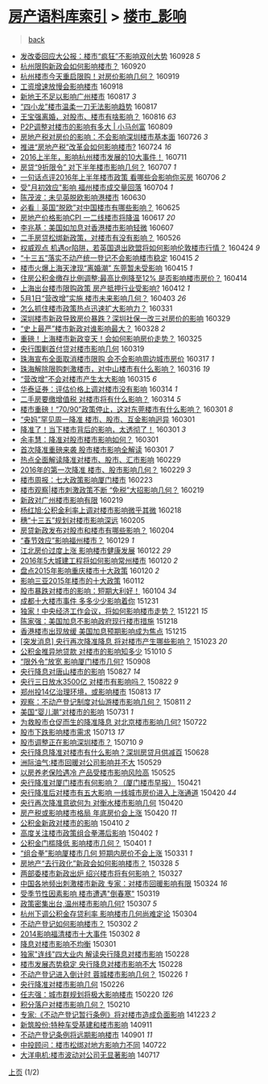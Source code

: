 [房产语料库索引](../../README.md)  > [楼市_影响](楼市_影响.md)
====
> [back](../README.md)

- [发改委回应大公报：楼市“疯狂”不影响双创大势](http://jkwz.applinzi.com/ittc/6882856788021478404.html#%E5%8F%91%E6%94%B9%E5%A7%94%E5%9B%9E%E5%BA%94%E5%A4%A7%E5%85%AC%E6%8A%A5%EF%BC%9A%E6%A5%BC%E5%B8%82%E2%80%9C%E7%96%AF%E7%8B%82%E2%80%9D%E4%B8%8D%E5%BD%B1%E5%93%8D%E5%8F%8C%E5%88%9B%E5%A4%A7%E5%8A%BF) 160928 *5* 
- [杭州限购新政会如何影响楼市？](http://jkwz.applinzi.com/ittc/6879957710979728388.html#%E6%9D%AD%E5%B7%9E%E9%99%90%E8%B4%AD%E6%96%B0%E6%94%BF%E4%BC%9A%E5%A6%82%E4%BD%95%E5%BD%B1%E5%93%8D%E6%A5%BC%E5%B8%82%EF%BC%9F) 160920  
- [杭州楼市今天重启限购！对房价影响几何？](http://jkwz.applinzi.com/ittc/6879599874164655108.html#%E6%9D%AD%E5%B7%9E%E6%A5%BC%E5%B8%82%E4%BB%8A%E5%A4%A9%E9%87%8D%E5%90%AF%E9%99%90%E8%B4%AD%EF%BC%81%E5%AF%B9%E6%88%BF%E4%BB%B7%E5%BD%B1%E5%93%8D%E5%87%A0%E4%BD%95%EF%BC%9F) 160919  
- [工资增速放慢会影响楼市](http://jkwz.applinzi.com/ittc/6879108759317644293.html#%E5%B7%A5%E8%B5%84%E5%A2%9E%E9%80%9F%E6%94%BE%E6%85%A2%E4%BC%9A%E5%BD%B1%E5%93%8D%E6%A5%BC%E5%B8%82) 160918  
- [新地王不足以影响广州楼市](http://jkwz.applinzi.com/ittc/6867391487574279173.html#%E6%96%B0%E5%9C%B0%E7%8E%8B%E4%B8%8D%E8%B6%B3%E4%BB%A5%E5%BD%B1%E5%93%8D%E5%B9%BF%E5%B7%9E%E6%A5%BC%E5%B8%82) 160817 *3* 
- [“四小龙”楼市温柔一刀无法影响趋势](http://jkwz.applinzi.com/ittc/6867364588949079045.html#%E2%80%9C%E5%9B%9B%E5%B0%8F%E9%BE%99%E2%80%9D%E6%A5%BC%E5%B8%82%E6%B8%A9%E6%9F%94%E4%B8%80%E5%88%80%E6%97%A0%E6%B3%95%E5%BD%B1%E5%93%8D%E8%B6%8B%E5%8A%BF) 160817  
- [王宝强离婚，对股市、楼市有啥影响？](http://jkwz.applinzi.com/ittc/6866889324804703236.html#%E7%8E%8B%E5%AE%9D%E5%BC%BA%E7%A6%BB%E5%A9%9A%EF%BC%8C%E5%AF%B9%E8%82%A1%E5%B8%82%E3%80%81%E6%A5%BC%E5%B8%82%E6%9C%89%E5%95%A5%E5%BD%B1%E5%93%8D%EF%BC%9F) 160816 *63* 
- [P2P调整对楼市的影响有多大 | 小马创富](http://jkwz.applinzi.com/ittc/6864281255516046340.html#P2P%E8%B0%83%E6%95%B4%E5%AF%B9%E6%A5%BC%E5%B8%82%E7%9A%84%E5%BD%B1%E5%93%8D%E6%9C%89%E5%A4%9A%E5%A4%A7+%7C+%E5%B0%8F%E9%A9%AC%E5%88%9B%E5%AF%8C) 160809  
- [房地产税对房价的影响：不会影响深圳楼市基本面](http://jkwz.applinzi.com/ittc/6859083365097145348.html#%E6%88%BF%E5%9C%B0%E4%BA%A7%E7%A8%8E%E5%AF%B9%E6%88%BF%E4%BB%B7%E7%9A%84%E5%BD%B1%E5%93%8D%EF%BC%9A%E4%B8%8D%E4%BC%9A%E5%BD%B1%E5%93%8D%E6%B7%B1%E5%9C%B3%E6%A5%BC%E5%B8%82%E5%9F%BA%E6%9C%AC%E9%9D%A2) 160726 *3* 
- [推进“房地产税”改革会如何影响楼市?](http://jkwz.applinzi.com/ittc/6858462546432099333.html#%E6%8E%A8%E8%BF%9B%E2%80%9C%E6%88%BF%E5%9C%B0%E4%BA%A7%E7%A8%8E%E2%80%9D%E6%94%B9%E9%9D%A9%E4%BC%9A%E5%A6%82%E4%BD%95%E5%BD%B1%E5%93%8D%E6%A5%BC%E5%B8%82%3F) 160724 *16* 
- [2016上半年，影响杭州楼市发展的10大事件！](http://jkwz.applinzi.com/ittc/6853667036835873796.html#2016%E4%B8%8A%E5%8D%8A%E5%B9%B4%EF%BC%8C%E5%BD%B1%E5%93%8D%E6%9D%AD%E5%B7%9E%E6%A5%BC%E5%B8%82%E5%8F%91%E5%B1%95%E7%9A%8410%E5%A4%A7%E4%BA%8B%E4%BB%B6%EF%BC%81) 160711  
- [房贷“9折限令” 对下半年楼市影响几何？](http://jkwz.applinzi.com/ittc/6852038689223607301.html#%E6%88%BF%E8%B4%B7%E2%80%9C9%E6%8A%98%E9%99%90%E4%BB%A4%E2%80%9D+%E5%AF%B9%E4%B8%8B%E5%8D%8A%E5%B9%B4%E6%A5%BC%E5%B8%82%E5%BD%B1%E5%93%8D%E5%87%A0%E4%BD%95%EF%BC%9F) 160707 *1* 
- [一句话点评2016年上半年楼市政策 看哪些会影响你买房](http://jkwz.applinzi.com/ittc/6851670087295304709.html#%E4%B8%80%E5%8F%A5%E8%AF%9D%E7%82%B9%E8%AF%842016%E5%B9%B4%E4%B8%8A%E5%8D%8A%E5%B9%B4%E6%A5%BC%E5%B8%82%E6%94%BF%E7%AD%96+%E7%9C%8B%E5%93%AA%E4%BA%9B%E4%BC%9A%E5%BD%B1%E5%93%8D%E4%BD%A0%E4%B9%B0%E6%88%BF) 160706 *2* 
- [受&quot;月初效应&quot;影响 福州楼市成交量回落](http://jkwz.applinzi.com/ittc/6850953375109350404.html#%E5%8F%97%26quot%3B%E6%9C%88%E5%88%9D%E6%95%88%E5%BA%94%26quot%3B%E5%BD%B1%E5%93%8D+%E7%A6%8F%E5%B7%9E%E6%A5%BC%E5%B8%82%E6%88%90%E4%BA%A4%E9%87%8F%E5%9B%9E%E8%90%BD) 160704 *1* 
- [陈茂波：未见英脱欧影响港楼市](http://jkwz.applinzi.com/ittc/6849433104703554564.html#%E9%99%88%E8%8C%82%E6%B3%A2%EF%BC%9A%E6%9C%AA%E8%A7%81%E8%8B%B1%E8%84%B1%E6%AC%A7%E5%BD%B1%E5%93%8D%E6%B8%AF%E6%A5%BC%E5%B8%82) 160630  
- [必看｜英国“脱欧”对中国楼市有哪些影响？](http://jkwz.applinzi.com/ittc/6847691450267206660.html#%E5%BF%85%E7%9C%8B%EF%BD%9C%E8%8B%B1%E5%9B%BD%E2%80%9C%E8%84%B1%E6%AC%A7%E2%80%9D%E5%AF%B9%E4%B8%AD%E5%9B%BD%E6%A5%BC%E5%B8%82%E6%9C%89%E5%93%AA%E4%BA%9B%E5%BD%B1%E5%93%8D%EF%BC%9F) 160625  
- [房地产价格影响CPI 一二线楼市将降温](http://jkwz.applinzi.com/ittc/6844567148449760261.html#%E6%88%BF%E5%9C%B0%E4%BA%A7%E4%BB%B7%E6%A0%BC%E5%BD%B1%E5%93%8DCPI+%E4%B8%80%E4%BA%8C%E7%BA%BF%E6%A5%BC%E5%B8%82%E5%B0%86%E9%99%8D%E6%B8%A9) 160617 *20* 
- [李兆基：美国如加息对香港楼市影响轻微](http://jkwz.applinzi.com/ittc/6840993205382022148.html#%E6%9D%8E%E5%85%86%E5%9F%BA%EF%BC%9A%E7%BE%8E%E5%9B%BD%E5%A6%82%E5%8A%A0%E6%81%AF%E5%AF%B9%E9%A6%99%E6%B8%AF%E6%A5%BC%E5%B8%82%E5%BD%B1%E5%93%8D%E8%BD%BB%E5%BE%AE) 160607  
- [二手房贷松绑新政策，对楼市有没有影响？](http://jkwz.applinzi.com/ittc/6836491267990881284.html#%E4%BA%8C%E6%89%8B%E6%88%BF%E8%B4%B7%E6%9D%BE%E7%BB%91%E6%96%B0%E6%94%BF%E7%AD%96%EF%BC%8C%E5%AF%B9%E6%A5%BC%E5%B8%82%E6%9C%89%E6%B2%A1%E6%9C%89%E5%BD%B1%E5%93%8D%EF%BC%9F) 160526  
- [权威观点 机遇or陷阱，若英国退出欧盟将如何影响伦敦楼市行情？](http://jkwz.applinzi.com/ittc/6824616694387311621.html#%E6%9D%83%E5%A8%81%E8%A7%82%E7%82%B9+%E6%9C%BA%E9%81%87or%E9%99%B7%E9%98%B1%EF%BC%8C%E8%8B%A5%E8%8B%B1%E5%9B%BD%E9%80%80%E5%87%BA%E6%AC%A7%E7%9B%9F%E5%B0%86%E5%A6%82%E4%BD%95%E5%BD%B1%E5%93%8D%E4%BC%A6%E6%95%A6%E6%A5%BC%E5%B8%82%E8%A1%8C%E6%83%85%EF%BC%9F) 160424 *9* 
- [“十三五”落实不动产统一登记不会影响楼市稳定](http://jkwz.applinzi.com/ittc/6821347332591191045.html#%E2%80%9C%E5%8D%81%E4%B8%89%E4%BA%94%E2%80%9D%E8%90%BD%E5%AE%9E%E4%B8%8D%E5%8A%A8%E4%BA%A7%E7%BB%9F%E4%B8%80%E7%99%BB%E8%AE%B0%E4%B8%8D%E4%BC%9A%E5%BD%B1%E5%93%8D%E6%A5%BC%E5%B8%82%E7%A8%B3%E5%AE%9A) 160415 *2* 
- [楼市火爆上海天津现“离婚潮” 东莞暂未受影响](http://jkwz.applinzi.com/ittc/6821241446447186948.html#%E6%A5%BC%E5%B8%82%E7%81%AB%E7%88%86%E4%B8%8A%E6%B5%B7%E5%A4%A9%E6%B4%A5%E7%8E%B0%E2%80%9C%E7%A6%BB%E5%A9%9A%E6%BD%AE%E2%80%9D+%E4%B8%9C%E8%8E%9E%E6%9A%82%E6%9C%AA%E5%8F%97%E5%BD%B1%E5%93%8D) 160415 *1* 
- [住房公积金缴存比例调整:最高比例降至12% 是否影响楼市房价？](http://jkwz.applinzi.com/ittc/6820987576718459908.html#%E4%BD%8F%E6%88%BF%E5%85%AC%E7%A7%AF%E9%87%91%E7%BC%B4%E5%AD%98%E6%AF%94%E4%BE%8B%E8%B0%83%E6%95%B4%3A%E6%9C%80%E9%AB%98%E6%AF%94%E4%BE%8B%E9%99%8D%E8%87%B312%25+%E6%98%AF%E5%90%A6%E5%BD%B1%E5%93%8D%E6%A5%BC%E5%B8%82%E6%88%BF%E4%BB%B7%EF%BC%9F) 160414  
- [上海出台楼市限购政策 房产抵押行业受影响?](http://jkwz.applinzi.com/ittc/6820176995631498244.html#%E4%B8%8A%E6%B5%B7%E5%87%BA%E5%8F%B0%E6%A5%BC%E5%B8%82%E9%99%90%E8%B4%AD%E6%94%BF%E7%AD%96+%E6%88%BF%E4%BA%A7%E6%8A%B5%E6%8A%BC%E8%A1%8C%E4%B8%9A%E5%8F%97%E5%BD%B1%E5%93%8D%3F) 160412 *1* 
- [5月1日“营改增”实施 楼市未来影响几何？](http://jkwz.applinzi.com/ittc/6816934297025905669.html#5%E6%9C%881%E6%97%A5%E2%80%9C%E8%90%A5%E6%94%B9%E5%A2%9E%E2%80%9D%E5%AE%9E%E6%96%BD+%E6%A5%BC%E5%B8%82%E6%9C%AA%E6%9D%A5%E5%BD%B1%E5%93%8D%E5%87%A0%E4%BD%95%EF%BC%9F) 160403 *26* 
- [怎么抓住楼市政策热点迅速扩大影响力？](http://jkwz.applinzi.com/ittc/6815792696165663748.html#%E6%80%8E%E4%B9%88%E6%8A%93%E4%BD%8F%E6%A5%BC%E5%B8%82%E6%94%BF%E7%AD%96%E7%83%AD%E7%82%B9%E8%BF%85%E9%80%9F%E6%89%A9%E5%A4%A7%E5%BD%B1%E5%93%8D%E5%8A%9B%EF%BC%9F) 160331  
- [深圳楼市新政导致房价暴跌？深圳社保一改三对房价的影响](http://jkwz.applinzi.com/ittc/6815048860275573764.html#%E6%B7%B1%E5%9C%B3%E6%A5%BC%E5%B8%82%E6%96%B0%E6%94%BF%E5%AF%BC%E8%87%B4%E6%88%BF%E4%BB%B7%E6%9A%B4%E8%B7%8C%EF%BC%9F%E6%B7%B1%E5%9C%B3%E7%A4%BE%E4%BF%9D%E4%B8%80%E6%94%B9%E4%B8%89%E5%AF%B9%E6%88%BF%E4%BB%B7%E7%9A%84%E5%BD%B1%E5%93%8D) 160329  
- [“史上最严”楼市新政对谁影响最大？](http://jkwz.applinzi.com/ittc/6814558705412473861.html#%E2%80%9C%E5%8F%B2%E4%B8%8A%E6%9C%80%E4%B8%A5%E2%80%9D%E6%A5%BC%E5%B8%82%E6%96%B0%E6%94%BF%E5%AF%B9%E8%B0%81%E5%BD%B1%E5%93%8D%E6%9C%80%E5%A4%A7%EF%BC%9F) 160328 *2* 
- [重磅！上海楼市新政变天！会如何影响房价走势？](http://jkwz.applinzi.com/ittc/6813514872746673156.html#%E9%87%8D%E7%A3%85%EF%BC%81%E4%B8%8A%E6%B5%B7%E6%A5%BC%E5%B8%82%E6%96%B0%E6%94%BF%E5%8F%98%E5%A4%A9%EF%BC%81%E4%BC%9A%E5%A6%82%E4%BD%95%E5%BD%B1%E5%93%8D%E6%88%BF%E4%BB%B7%E8%B5%B0%E5%8A%BF%EF%BC%9F) 160325  
- [央行围剿首付贷对楼市影响几何](http://jkwz.applinzi.com/ittc/6811218854655034372.html#%E5%A4%AE%E8%A1%8C%E5%9B%B4%E5%89%BF%E9%A6%96%E4%BB%98%E8%B4%B7%E5%AF%B9%E6%A5%BC%E5%B8%82%E5%BD%B1%E5%93%8D%E5%87%A0%E4%BD%95) 160319  
- [珠海宣布全面取消楼市限购 会不会影响周边城市房价](http://jkwz.applinzi.com/ittc/6810481416903066629.html#%E7%8F%A0%E6%B5%B7%E5%AE%A3%E5%B8%83%E5%85%A8%E9%9D%A2%E5%8F%96%E6%B6%88%E6%A5%BC%E5%B8%82%E9%99%90%E8%B4%AD+%E4%BC%9A%E4%B8%8D%E4%BC%9A%E5%BD%B1%E5%93%8D%E5%91%A8%E8%BE%B9%E5%9F%8E%E5%B8%82%E6%88%BF%E4%BB%B7) 160317 *1* 
- [珠海解除限购刺激楼市，对中山楼市有什么影响？](http://jkwz.applinzi.com/ittc/6810200241705845764.html#%E7%8F%A0%E6%B5%B7%E8%A7%A3%E9%99%A4%E9%99%90%E8%B4%AD%E5%88%BA%E6%BF%80%E6%A5%BC%E5%B8%82%EF%BC%8C%E5%AF%B9%E4%B8%AD%E5%B1%B1%E6%A5%BC%E5%B8%82%E6%9C%89%E4%BB%80%E4%B9%88%E5%BD%B1%E5%93%8D%EF%BC%9F) 160316 *19* 
- [“营改增”不会对楼市产生太大影响](http://jkwz.applinzi.com/ittc/6809739658476913668.html#%E2%80%9C%E8%90%A5%E6%94%B9%E5%A2%9E%E2%80%9D%E4%B8%8D%E4%BC%9A%E5%AF%B9%E6%A5%BC%E5%B8%82%E4%BA%A7%E7%94%9F%E5%A4%AA%E5%A4%A7%E5%BD%B1%E5%93%8D) 160315 *6* 
- [华泰证券：评估价格上调对楼市没有影响](http://jkwz.applinzi.com/ittc/6809510726985057285.html#%E5%8D%8E%E6%B3%B0%E8%AF%81%E5%88%B8%EF%BC%9A%E8%AF%84%E4%BC%B0%E4%BB%B7%E6%A0%BC%E4%B8%8A%E8%B0%83%E5%AF%B9%E6%A5%BC%E5%B8%82%E6%B2%A1%E6%9C%89%E5%BD%B1%E5%93%8D) 160314 *1* 
- [二手房要缴增值税 对楼市将有什么影响？](http://jkwz.applinzi.com/ittc/6809491911152763908.html#%E4%BA%8C%E6%89%8B%E6%88%BF%E8%A6%81%E7%BC%B4%E5%A2%9E%E5%80%BC%E7%A8%8E+%E5%AF%B9%E6%A5%BC%E5%B8%82%E5%B0%86%E6%9C%89%E4%BB%80%E4%B9%88%E5%BD%B1%E5%93%8D%EF%BC%9F) 160314 *5* 
- [楼市重磅！“70/90”政策停止，这对东莞楼市有什么影响？](http://jkwz.applinzi.com/ittc/6804762683832271876.html#%E6%A5%BC%E5%B8%82%E9%87%8D%E7%A3%85%EF%BC%81%E2%80%9C70%2F90%E2%80%9D%E6%94%BF%E7%AD%96%E5%81%9C%E6%AD%A2%EF%BC%8C%E8%BF%99%E5%AF%B9%E4%B8%9C%E8%8E%9E%E6%A5%BC%E5%B8%82%E6%9C%89%E4%BB%80%E4%B9%88%E5%BD%B1%E5%93%8D%EF%BC%9F) 160301 *8* 
- [“央妈”罕见周一降准  楼市、股市、互金影响迥异](http://jkwz.applinzi.com/ittc/6804614739841778692.html#%E2%80%9C%E5%A4%AE%E5%A6%88%E2%80%9D%E7%BD%95%E8%A7%81%E5%91%A8%E4%B8%80%E9%99%8D%E5%87%86++%E6%A5%BC%E5%B8%82%E3%80%81%E8%82%A1%E5%B8%82%E3%80%81%E4%BA%92%E9%87%91%E5%BD%B1%E5%93%8D%E8%BF%A5%E5%BC%82) 160301  
- [降准了！当下楼市背后的影响，太透彻了！](http://jkwz.applinzi.com/ittc/6804566755968025604.html#%E9%99%8D%E5%87%86%E4%BA%86%EF%BC%81%E5%BD%93%E4%B8%8B%E6%A5%BC%E5%B8%82%E8%83%8C%E5%90%8E%E7%9A%84%E5%BD%B1%E5%93%8D%EF%BC%8C%E5%A4%AA%E9%80%8F%E5%BD%BB%E4%BA%86%EF%BC%81) 160301 *3* 
- [余丰慧：降准对股市楼市影响如何？](http://jkwz.applinzi.com/ittc/6804559831469917189.html#%E4%BD%99%E4%B8%B0%E6%85%A7%EF%BC%9A%E9%99%8D%E5%87%86%E5%AF%B9%E8%82%A1%E5%B8%82%E6%A5%BC%E5%B8%82%E5%BD%B1%E5%93%8D%E5%A6%82%E4%BD%95%EF%BC%9F) 160301  
- [首次降准重磅来袭 股市楼市影响全解读](http://jkwz.applinzi.com/ittc/6804534459286160389.html#%E9%A6%96%E6%AC%A1%E9%99%8D%E5%87%86%E9%87%8D%E7%A3%85%E6%9D%A5%E8%A2%AD+%E8%82%A1%E5%B8%82%E6%A5%BC%E5%B8%82%E5%BD%B1%E5%93%8D%E5%85%A8%E8%A7%A3%E8%AF%BB) 160301 *7* 
- [热点全面解读降准对楼市、股市、汇市影响](http://jkwz.applinzi.com/ittc/6804370096298394629.html#%E7%83%AD%E7%82%B9%E5%85%A8%E9%9D%A2%E8%A7%A3%E8%AF%BB%E9%99%8D%E5%87%86%E5%AF%B9%E6%A5%BC%E5%B8%82%E3%80%81%E8%82%A1%E5%B8%82%E3%80%81%E6%B1%87%E5%B8%82%E5%BD%B1%E5%93%8D) 160229  
- [2016年的第一次降准 楼市、股市影响几何？](http://jkwz.applinzi.com/ittc/6804322951331578884.html#2016%E5%B9%B4%E7%9A%84%E7%AC%AC%E4%B8%80%E6%AC%A1%E9%99%8D%E5%87%86+%E6%A5%BC%E5%B8%82%E3%80%81%E8%82%A1%E5%B8%82%E5%BD%B1%E5%93%8D%E5%87%A0%E4%BD%95%EF%BC%9F) 160229 *3* 
- [楼市周报：七大政策影响厦门楼市](http://jkwz.applinzi.com/ittc/6802033325464093701.html#%E6%A5%BC%E5%B8%82%E5%91%A8%E6%8A%A5%EF%BC%9A%E4%B8%83%E5%A4%A7%E6%94%BF%E7%AD%96%E5%BD%B1%E5%93%8D%E5%8E%A6%E9%97%A8%E6%A5%BC%E5%B8%82) 160223  
- [楼市观察|楼市刺激政策不断 “免税”大招影响几何？](http://jkwz.applinzi.com/ittc/6800599598242464773.html#%E6%A5%BC%E5%B8%82%E8%A7%82%E5%AF%9F%7C%E6%A5%BC%E5%B8%82%E5%88%BA%E6%BF%80%E6%94%BF%E7%AD%96%E4%B8%8D%E6%96%AD+%E2%80%9C%E5%85%8D%E7%A8%8E%E2%80%9D%E5%A4%A7%E6%8B%9B%E5%BD%B1%E5%93%8D%E5%87%A0%E4%BD%95%EF%BC%9F) 160219  
- [新政对广州楼市影响有限](http://jkwz.applinzi.com/ittc/6800417997512508421.html#%E6%96%B0%E6%94%BF%E5%AF%B9%E5%B9%BF%E5%B7%9E%E6%A5%BC%E5%B8%82%E5%BD%B1%E5%93%8D%E6%9C%89%E9%99%90) 160219  
- [杨红旭:公积金利率上调对楼市影响微乎其微](http://jkwz.applinzi.com/ittc/6800096537103303684.html#%E6%9D%A8%E7%BA%A2%E6%97%AD%3A%E5%85%AC%E7%A7%AF%E9%87%91%E5%88%A9%E7%8E%87%E4%B8%8A%E8%B0%83%E5%AF%B9%E6%A5%BC%E5%B8%82%E5%BD%B1%E5%93%8D%E5%BE%AE%E4%B9%8E%E5%85%B6%E5%BE%AE) 160218  
- [穗“十三五”规划对楼市影响深远](http://jkwz.applinzi.com/ittc/6795206257157866500.html#%E7%A9%97%E2%80%9C%E5%8D%81%E4%B8%89%E4%BA%94%E2%80%9D%E8%A7%84%E5%88%92%E5%AF%B9%E6%A5%BC%E5%B8%82%E5%BD%B1%E5%93%8D%E6%B7%B1%E8%BF%9C) 160205  
- [房贷新政发布对股市和楼市有哪些影响？](http://jkwz.applinzi.com/ittc/6794775526749242372.html#%E6%88%BF%E8%B4%B7%E6%96%B0%E6%94%BF%E5%8F%91%E5%B8%83%E5%AF%B9%E8%82%A1%E5%B8%82%E5%92%8C%E6%A5%BC%E5%B8%82%E6%9C%89%E5%93%AA%E4%BA%9B%E5%BD%B1%E5%93%8D%EF%BC%9F) 160204  
- [“春节效应”影响福州楼市？](http://jkwz.applinzi.com/ittc/6792668360592589829.html#%E2%80%9C%E6%98%A5%E8%8A%82%E6%95%88%E5%BA%94%E2%80%9D%E5%BD%B1%E5%93%8D%E7%A6%8F%E5%B7%9E%E6%A5%BC%E5%B8%82%EF%BC%9F) 160129 *1* 
- [江北房价过度上涨 影响楼市健康发展](http://jkwz.applinzi.com/ittc/6790154194392712196.html#%E6%B1%9F%E5%8C%97%E6%88%BF%E4%BB%B7%E8%BF%87%E5%BA%A6%E4%B8%8A%E6%B6%A8+%E5%BD%B1%E5%93%8D%E6%A5%BC%E5%B8%82%E5%81%A5%E5%BA%B7%E5%8F%91%E5%B1%95) 160122 *29* 
- [2016年5大城建工程将如何影响常州楼市](http://jkwz.applinzi.com/ittc/6789433213130900485.html#2016%E5%B9%B45%E5%A4%A7%E5%9F%8E%E5%BB%BA%E5%B7%A5%E7%A8%8B%E5%B0%86%E5%A6%82%E4%BD%95%E5%BD%B1%E5%93%8D%E5%B8%B8%E5%B7%9E%E6%A5%BC%E5%B8%82) 160120 *2* 
- [盘点2015年影响重庆楼市十大政策](http://jkwz.applinzi.com/ittc/6789358006592603141.html#%E7%9B%98%E7%82%B92015%E5%B9%B4%E5%BD%B1%E5%93%8D%E9%87%8D%E5%BA%86%E6%A5%BC%E5%B8%82%E5%8D%81%E5%A4%A7%E6%94%BF%E7%AD%96) 160120 *2* 
- [影响三亚2015年楼市的十大政策](http://jkwz.applinzi.com/ittc/6786355465403499524.html#%E5%BD%B1%E5%93%8D%E4%B8%89%E4%BA%9A2015%E5%B9%B4%E6%A5%BC%E5%B8%82%E7%9A%84%E5%8D%81%E5%A4%A7%E6%94%BF%E7%AD%96) 160112  
- [股市暴跌对楼市的影响：短期大利好！](http://jkwz.applinzi.com/ittc/6783536268776571908.html#%E8%82%A1%E5%B8%82%E6%9A%B4%E8%B7%8C%E5%AF%B9%E6%A5%BC%E5%B8%82%E7%9A%84%E5%BD%B1%E5%93%8D%EF%BC%9A%E7%9F%AD%E6%9C%9F%E5%A4%A7%E5%88%A9%E5%A5%BD%EF%BC%81) 160104 *34* 
- [成都十大楼市事件 多多少少影响着你](http://jkwz.applinzi.com/ittc/6781927469003310084.html#%E6%88%90%E9%83%BD%E5%8D%81%E5%A4%A7%E6%A5%BC%E5%B8%82%E4%BA%8B%E4%BB%B6+%E5%A4%9A%E5%A4%9A%E5%B0%91%E5%B0%91%E5%BD%B1%E5%93%8D%E7%9D%80%E4%BD%A0) 151231  
- [独家！中央经济工作会议，将如何影响楼市走势？](http://jkwz.applinzi.com/ittc/6778381211500282885.html#%E7%8B%AC%E5%AE%B6%EF%BC%81%E4%B8%AD%E5%A4%AE%E7%BB%8F%E6%B5%8E%E5%B7%A5%E4%BD%9C%E4%BC%9A%E8%AE%AE%EF%BC%8C%E5%B0%86%E5%A6%82%E4%BD%95%E5%BD%B1%E5%93%8D%E6%A5%BC%E5%B8%82%E8%B5%B0%E5%8A%BF%EF%BC%9F) 151221 *15* 
- [陈家强：美国加息不影响政府现行楼市措施](http://jkwz.applinzi.com/ittc/6777142372593042436.html#%E9%99%88%E5%AE%B6%E5%BC%BA%EF%BC%9A%E7%BE%8E%E5%9B%BD%E5%8A%A0%E6%81%AF%E4%B8%8D%E5%BD%B1%E5%93%8D%E6%94%BF%E5%BA%9C%E7%8E%B0%E8%A1%8C%E6%A5%BC%E5%B8%82%E6%8E%AA%E6%96%BD) 151218  
- [香港楼市出现放缓 美国加息预期影响成为焦点](http://jkwz.applinzi.com/ittc/6776191449905497093.html#%E9%A6%99%E6%B8%AF%E6%A5%BC%E5%B8%82%E5%87%BA%E7%8E%B0%E6%94%BE%E7%BC%93+%E7%BE%8E%E5%9B%BD%E5%8A%A0%E6%81%AF%E9%A2%84%E6%9C%9F%E5%BD%B1%E5%93%8D%E6%88%90%E4%B8%BA%E7%84%A6%E7%82%B9) 151215  
- [[突发消息] 央行再次降准降息  将对楼市产生哪些影响？](http://jkwz.applinzi.com/ittc/6756491192130012165.html#%5B%E7%AA%81%E5%8F%91%E6%B6%88%E6%81%AF%5D+%E5%A4%AE%E8%A1%8C%E5%86%8D%E6%AC%A1%E9%99%8D%E5%87%86%E9%99%8D%E6%81%AF++%E5%B0%86%E5%AF%B9%E6%A5%BC%E5%B8%82%E4%BA%A7%E7%94%9F%E5%93%AA%E4%BA%9B%E5%BD%B1%E5%93%8D%EF%BC%9F) 151023 *20* 
- [公积金推异地贷款 对楼市的影响知多少](http://jkwz.applinzi.com/ittc/6751512487516144644.html#%E5%85%AC%E7%A7%AF%E9%87%91%E6%8E%A8%E5%BC%82%E5%9C%B0%E8%B4%B7%E6%AC%BE+%E5%AF%B9%E6%A5%BC%E5%B8%82%E7%9A%84%E5%BD%B1%E5%93%8D%E7%9F%A5%E5%A4%9A%E5%B0%91) 151010 *5* 
- [“限外令”放宽 影响厦门楼市几何?](http://jkwz.applinzi.com/ittc/6739594816557286404.html#%E2%80%9C%E9%99%90%E5%A4%96%E4%BB%A4%E2%80%9D%E6%94%BE%E5%AE%BD+%E5%BD%B1%E5%93%8D%E5%8E%A6%E9%97%A8%E6%A5%BC%E5%B8%82%E5%87%A0%E4%BD%95%3F) 150908  
- [央行降息对唐山楼市的影响](http://jkwz.applinzi.com/ittc/6735174625195082757.html#%E5%A4%AE%E8%A1%8C%E9%99%8D%E6%81%AF%E5%AF%B9%E5%94%90%E5%B1%B1%E6%A5%BC%E5%B8%82%E7%9A%84%E5%BD%B1%E5%93%8D) 150827 *14* 
- [央行三日放水3500亿 对楼市有影响吗？](http://jkwz.applinzi.com/ittc/547650615757165913.html#%E5%A4%AE%E8%A1%8C%E4%B8%89%E6%97%A5%E6%94%BE%E6%B0%B43500%E4%BA%BF+%E5%AF%B9%E6%A5%BC%E5%B8%82%E6%9C%89%E5%BD%B1%E5%93%8D%E5%90%97%EF%BC%9F) 150822 *9* 
- [郑州投14亿治理环境，或影响楼市](http://jkwz.applinzi.com/ittc/547650615703191889.html#%E9%83%91%E5%B7%9E%E6%8A%9514%E4%BA%BF%E6%B2%BB%E7%90%86%E7%8E%AF%E5%A2%83%EF%BC%8C%E6%88%96%E5%BD%B1%E5%93%8D%E6%A5%BC%E5%B8%82) 150813 *17* 
- [观察：不动产登记制度对仙游楼市影响几何？](http://jkwz.applinzi.com/ittc/547650615678871815.html#%E8%A7%82%E5%AF%9F%EF%BC%9A%E4%B8%8D%E5%8A%A8%E4%BA%A7%E7%99%BB%E8%AE%B0%E5%88%B6%E5%BA%A6%E5%AF%B9%E4%BB%99%E6%B8%B8%E6%A5%BC%E5%B8%82%E5%BD%B1%E5%93%8D%E5%87%A0%E4%BD%95%EF%BC%9F) 150811 *2* 
- [美国“婴儿潮”对楼市的影响](http://jkwz.applinzi.com/ittc/547650615488829882.html#%E7%BE%8E%E5%9B%BD%E2%80%9C%E5%A9%B4%E5%84%BF%E6%BD%AE%E2%80%9D%E5%AF%B9%E6%A5%BC%E5%B8%82%E7%9A%84%E5%BD%B1%E5%93%8D) 150731 *1* 
- [为救股市仓促而生的降准降息 对北京楼市影响几何?](http://jkwz.applinzi.com/ittc/547650614967848752.html#%E4%B8%BA%E6%95%91%E8%82%A1%E5%B8%82%E4%BB%93%E4%BF%83%E8%80%8C%E7%94%9F%E7%9A%84%E9%99%8D%E5%87%86%E9%99%8D%E6%81%AF+%E5%AF%B9%E5%8C%97%E4%BA%AC%E6%A5%BC%E5%B8%82%E5%BD%B1%E5%93%8D%E5%87%A0%E4%BD%95%3F) 150722  
- [股市下跌影响楼市需求](http://jkwz.applinzi.com/ittc/547650615022480163.html#%E8%82%A1%E5%B8%82%E4%B8%8B%E8%B7%8C%E5%BD%B1%E5%93%8D%E6%A5%BC%E5%B8%82%E9%9C%80%E6%B1%82) 150713 *17* 
- [股市调整正在影响深圳楼市？](http://jkwz.applinzi.com/ittc/547650615040170770.html#%E8%82%A1%E5%B8%82%E8%B0%83%E6%95%B4%E6%AD%A3%E5%9C%A8%E5%BD%B1%E5%93%8D%E6%B7%B1%E5%9C%B3%E6%A5%BC%E5%B8%82%EF%BC%9F) 150710 *9* 
- [央行降息降准对楼市有什么影响？深圳房贷月供减百](http://jkwz.applinzi.com/ittc/547650611424558189.html#%E5%A4%AE%E8%A1%8C%E9%99%8D%E6%81%AF%E9%99%8D%E5%87%86%E5%AF%B9%E6%A5%BC%E5%B8%82%E6%9C%89%E4%BB%80%E4%B9%88%E5%BD%B1%E5%93%8D%EF%BC%9F%E6%B7%B1%E5%9C%B3%E6%88%BF%E8%B4%B7%E6%9C%88%E4%BE%9B%E5%87%8F%E7%99%BE) 150628  
- [洲际油气:楼市回暖对公司影响并不大](http://jkwz.applinzi.com/ittc/547650611415680157.html#%E6%B4%B2%E9%99%85%E6%B2%B9%E6%B0%94%3A%E6%A5%BC%E5%B8%82%E5%9B%9E%E6%9A%96%E5%AF%B9%E5%85%AC%E5%8F%B8%E5%BD%B1%E5%93%8D%E5%B9%B6%E4%B8%8D%E5%A4%A7) 150529  
- [以房养老保险遇冷 产品受楼市影响风险高](http://jkwz.applinzi.com/ittc/547650611416077465.html#%E4%BB%A5%E6%88%BF%E5%85%BB%E8%80%81%E4%BF%9D%E9%99%A9%E9%81%87%E5%86%B7+%E4%BA%A7%E5%93%81%E5%8F%97%E6%A5%BC%E5%B8%82%E5%BD%B1%E5%93%8D%E9%A3%8E%E9%99%A9%E9%AB%98) 150525  
- [央行降准对厦门楼市有何影响？（厦门楼市早报）](http://jkwz.applinzi.com/ittc/547650611406797393.html#%E5%A4%AE%E8%A1%8C%E9%99%8D%E5%87%86%E5%AF%B9%E5%8E%A6%E9%97%A8%E6%A5%BC%E5%B8%82%E6%9C%89%E4%BD%95%E5%BD%B1%E5%93%8D%EF%BC%9F%EF%BC%88%E5%8E%A6%E9%97%A8%E6%A5%BC%E5%B8%82%E6%97%A9%E6%8A%A5%EF%BC%89) 150421  
- [央行降准后对楼市有五大影响 一线城市房价进入上涨通道](http://jkwz.applinzi.com/ittc/547650611403519792.html#%E5%A4%AE%E8%A1%8C%E9%99%8D%E5%87%86%E5%90%8E%E5%AF%B9%E6%A5%BC%E5%B8%82%E6%9C%89%E4%BA%94%E5%A4%A7%E5%BD%B1%E5%93%8D+%E4%B8%80%E7%BA%BF%E5%9F%8E%E5%B8%82%E6%88%BF%E4%BB%B7%E8%BF%9B%E5%85%A5%E4%B8%8A%E6%B6%A8%E9%80%9A%E9%81%93) 150420 *44* 
- [央行再次降准意欲何为 对衡水楼市影响几何](http://jkwz.applinzi.com/ittc/547650611405514340.html#%E5%A4%AE%E8%A1%8C%E5%86%8D%E6%AC%A1%E9%99%8D%E5%87%86%E6%84%8F%E6%AC%B2%E4%BD%95%E4%B8%BA+%E5%AF%B9%E8%A1%A1%E6%B0%B4%E6%A5%BC%E5%B8%82%E5%BD%B1%E5%93%8D%E5%87%A0%E4%BD%95) 150420  
- [房产税或影响楼市格局 年底房价会上涨](http://jkwz.applinzi.com/ittc/547650611407495490.html#%E6%88%BF%E4%BA%A7%E7%A8%8E%E6%88%96%E5%BD%B1%E5%93%8D%E6%A5%BC%E5%B8%82%E6%A0%BC%E5%B1%80+%E5%B9%B4%E5%BA%95%E6%88%BF%E4%BB%B7%E4%BC%9A%E4%B8%8A%E6%B6%A8) 150420 *11* 
- [公积金新政对楼市的影响](http://jkwz.applinzi.com/ittc/547650611404105682.html#%E5%85%AC%E7%A7%AF%E9%87%91%E6%96%B0%E6%94%BF%E5%AF%B9%E6%A5%BC%E5%B8%82%E7%9A%84%E5%BD%B1%E5%93%8D) 150410 *2* 
- [高度关注楼市政策组合拳滞后影响](http://jkwz.applinzi.com/ittc/547650611404969674.html#%E9%AB%98%E5%BA%A6%E5%85%B3%E6%B3%A8%E6%A5%BC%E5%B8%82%E6%94%BF%E7%AD%96%E7%BB%84%E5%90%88%E6%8B%B3%E6%BB%9E%E5%90%8E%E5%BD%B1%E5%93%8D) 150402 *1* 
- [公积金门槛降低 影响楼市几何？](http://jkwz.applinzi.com/ittc/547650611401958138.html#%E5%85%AC%E7%A7%AF%E9%87%91%E9%97%A8%E6%A7%9B%E9%99%8D%E4%BD%8E+%E5%BD%B1%E5%93%8D%E6%A5%BC%E5%B8%82%E5%87%A0%E4%BD%95%EF%BC%9F) 150401 *1* 
- [“组合拳”影响厦楼市几何 短期内房价不会上涨](http://jkwz.applinzi.com/ittc/547650611402652256.html#%E2%80%9C%E7%BB%84%E5%90%88%E6%8B%B3%E2%80%9D%E5%BD%B1%E5%93%8D%E5%8E%A6%E6%A5%BC%E5%B8%82%E5%87%A0%E4%BD%95+%E7%9F%AD%E6%9C%9F%E5%86%85%E6%88%BF%E4%BB%B7%E4%B8%8D%E4%BC%9A%E4%B8%8A%E6%B6%A8) 150331 *1* 
- [房地产“去行政化”新政会如何影响楼市？](http://jkwz.applinzi.com/ittc/547650611400332657.html#%E6%88%BF%E5%9C%B0%E4%BA%A7%E2%80%9C%E5%8E%BB%E8%A1%8C%E6%94%BF%E5%8C%96%E2%80%9D%E6%96%B0%E6%94%BF%E4%BC%9A%E5%A6%82%E4%BD%95%E5%BD%B1%E5%93%8D%E6%A5%BC%E5%B8%82%EF%BC%9F) 150328 *5* 
- [两部委楼市新政出炉 绍兴楼市将有何影响？](http://jkwz.applinzi.com/ittc/547650611401255879.html#%E4%B8%A4%E9%83%A8%E5%A7%94%E6%A5%BC%E5%B8%82%E6%96%B0%E6%94%BF%E5%87%BA%E7%82%89+%E7%BB%8D%E5%85%B4%E6%A5%BC%E5%B8%82%E5%B0%86%E6%9C%89%E4%BD%95%E5%BD%B1%E5%93%8D%EF%BC%9F) 150327  
- [中国各地频出刺激楼市新政 专家：对楼市回暖影响有限](http://jkwz.applinzi.com/ittc/547650611397742058.html#%E4%B8%AD%E5%9B%BD%E5%90%84%E5%9C%B0%E9%A2%91%E5%87%BA%E5%88%BA%E6%BF%80%E6%A5%BC%E5%B8%82%E6%96%B0%E6%94%BF+%E4%B8%93%E5%AE%B6%EF%BC%9A%E5%AF%B9%E6%A5%BC%E5%B8%82%E5%9B%9E%E6%9A%96%E5%BD%B1%E5%93%8D%E6%9C%89%E9%99%90) 150324 *16* 
- [受季节性因素影响 楼市遭遇&quot;倒春寒&quot;](http://jkwz.applinzi.com/ittc/547650611396482508.html#%E5%8F%97%E5%AD%A3%E8%8A%82%E6%80%A7%E5%9B%A0%E7%B4%A0%E5%BD%B1%E5%93%8D+%E6%A5%BC%E5%B8%82%E9%81%AD%E9%81%87%26quot%3B%E5%80%92%E6%98%A5%E5%AF%92%26quot%3B) 150319  
- [政策密集出台,温州楼市影响几何?](http://jkwz.applinzi.com/ittc/547650611395463303.html#%E6%94%BF%E7%AD%96%E5%AF%86%E9%9B%86%E5%87%BA%E5%8F%B0%2C%E6%B8%A9%E5%B7%9E%E6%A5%BC%E5%B8%82%E5%BD%B1%E5%93%8D%E5%87%A0%E4%BD%95%3F) 150307 *5* 
- [杭州下调公积金存贷利率 影响楼市几何尚难定论](http://jkwz.applinzi.com/ittc/547650611396891447.html#%E6%9D%AD%E5%B7%9E%E4%B8%8B%E8%B0%83%E5%85%AC%E7%A7%AF%E9%87%91%E5%AD%98%E8%B4%B7%E5%88%A9%E7%8E%87+%E5%BD%B1%E5%93%8D%E6%A5%BC%E5%B8%82%E5%87%A0%E4%BD%95%E5%B0%9A%E9%9A%BE%E5%AE%9A%E8%AE%BA) 150304  
- [不动产登记如何影响楼市？](http://jkwz.applinzi.com/ittc/547650611390488793.html#%E4%B8%8D%E5%8A%A8%E4%BA%A7%E7%99%BB%E8%AE%B0%E5%A6%82%E4%BD%95%E5%BD%B1%E5%93%8D%E6%A5%BC%E5%B8%82%EF%BC%9F) 150302 *2* 
- [2014影响福清楼市十大事件](http://jkwz.applinzi.com/ittc/547650611395908963.html#2014%E5%BD%B1%E5%93%8D%E7%A6%8F%E6%B8%85%E6%A5%BC%E5%B8%82%E5%8D%81%E5%A4%A7%E4%BA%8B%E4%BB%B6) 150302 *8* 
- [降息对楼市影响不均衡](http://jkwz.applinzi.com/ittc/547650611392491959.html#%E9%99%8D%E6%81%AF%E5%AF%B9%E6%A5%BC%E5%B8%82%E5%BD%B1%E5%93%8D%E4%B8%8D%E5%9D%87%E8%A1%A1) 150301  
- [独家&quot;连线&quot;四大业内 解读央行降息对楼市影响](http://jkwz.applinzi.com/ittc/547650611392438335.html#%E7%8B%AC%E5%AE%B6%26quot%3B%E8%BF%9E%E7%BA%BF%26quot%3B%E5%9B%9B%E5%A4%A7%E4%B8%9A%E5%86%85+%E8%A7%A3%E8%AF%BB%E5%A4%AE%E8%A1%8C%E9%99%8D%E6%81%AF%E5%AF%B9%E6%A5%BC%E5%B8%82%E5%BD%B1%E5%93%8D) 150228  
- [楼市发展态势稳定 央行降息对楼市影响不大](http://jkwz.applinzi.com/ittc/547650611393167635.html#%E6%A5%BC%E5%B8%82%E5%8F%91%E5%B1%95%E6%80%81%E5%8A%BF%E7%A8%B3%E5%AE%9A+%E5%A4%AE%E8%A1%8C%E9%99%8D%E6%81%AF%E5%AF%B9%E6%A5%BC%E5%B8%82%E5%BD%B1%E5%93%8D%E4%B8%8D%E5%A4%A7) 150228  
- [不动产登记进入倒计时 蓉城楼市影响几何？](http://jkwz.applinzi.com/ittc/547650611394087249.html#%E4%B8%8D%E5%8A%A8%E4%BA%A7%E7%99%BB%E8%AE%B0%E8%BF%9B%E5%85%A5%E5%80%92%E8%AE%A1%E6%97%B6+%E8%93%89%E5%9F%8E%E6%A5%BC%E5%B8%82%E5%BD%B1%E5%93%8D%E5%87%A0%E4%BD%95%EF%BC%9F) 150226 *1* 
- [央行降准对楼市影响几何](http://jkwz.applinzi.com/ittc/547650611392875709.html#%E5%A4%AE%E8%A1%8C%E9%99%8D%E5%87%86%E5%AF%B9%E6%A5%BC%E5%B8%82%E5%BD%B1%E5%93%8D%E5%87%A0%E4%BD%95) 150226  
- [任志强：城市群规划将极大影响楼市](http://jkwz.applinzi.com/ittc/547650611392188389.html#%E4%BB%BB%E5%BF%97%E5%BC%BA%EF%BC%9A%E5%9F%8E%E5%B8%82%E7%BE%A4%E8%A7%84%E5%88%92%E5%B0%86%E6%9E%81%E5%A4%A7%E5%BD%B1%E5%93%8D%E6%A5%BC%E5%B8%82) 150220 *126* 
- [积分落户对楼市影响几何？](http://jkwz.applinzi.com/ittc/547650611389379639.html#%E7%A7%AF%E5%88%86%E8%90%BD%E6%88%B7%E5%AF%B9%E6%A5%BC%E5%B8%82%E5%BD%B1%E5%93%8D%E5%87%A0%E4%BD%95%EF%BC%9F) 150210  
- [专家:《不动产登记暂行条例》将对楼市造成负面影响](http://jkwz.applinzi.com/ittc/547650611383033684.html#%E4%B8%93%E5%AE%B6%3A%E3%80%8A%E4%B8%8D%E5%8A%A8%E4%BA%A7%E7%99%BB%E8%AE%B0%E6%9A%82%E8%A1%8C%E6%9D%A1%E4%BE%8B%E3%80%8B%E5%B0%86%E5%AF%B9%E6%A5%BC%E5%B8%82%E9%80%A0%E6%88%90%E8%B4%9F%E9%9D%A2%E5%BD%B1%E5%93%8D) 141223 *2* 
- [新筑股份:特种车受基建和楼市影响](http://jkwz.applinzi.com/ittc/547650611373055017.html#%E6%96%B0%E7%AD%91%E8%82%A1%E4%BB%BD%3A%E7%89%B9%E7%A7%8D%E8%BD%A6%E5%8F%97%E5%9F%BA%E5%BB%BA%E5%92%8C%E6%A5%BC%E5%B8%82%E5%BD%B1%E5%93%8D) 140911  
- [不动产登记条例将远期影响楼市](http://jkwz.applinzi.com/ittc/547650611375491161.html#%E4%B8%8D%E5%8A%A8%E4%BA%A7%E7%99%BB%E8%AE%B0%E6%9D%A1%E4%BE%8B%E5%B0%86%E8%BF%9C%E6%9C%9F%E5%BD%B1%E5%93%8D%E6%A5%BC%E5%B8%82) 140901 *11* 
- [中投顾问：楼市松绑对地方影响力不同](http://jkwz.applinzi.com/ittc/547650611368526534.html#%E4%B8%AD%E6%8A%95%E9%A1%BE%E9%97%AE%EF%BC%9A%E6%A5%BC%E5%B8%82%E6%9D%BE%E7%BB%91%E5%AF%B9%E5%9C%B0%E6%96%B9%E5%BD%B1%E5%93%8D%E5%8A%9B%E4%B8%8D%E5%90%8C) 140722  
- [大洋电机:楼市波动对公司无显著影响](http://jkwz.applinzi.com/ittc/547650611368922902.html#%E5%A4%A7%E6%B4%8B%E7%94%B5%E6%9C%BA%3A%E6%A5%BC%E5%B8%82%E6%B3%A2%E5%8A%A8%E5%AF%B9%E5%85%AC%E5%8F%B8%E6%97%A0%E6%98%BE%E8%91%97%E5%BD%B1%E5%93%8D) 140717  


 [上页](楼市_影响.md)           (1/2)